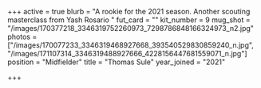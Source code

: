+++
active = true
blurb = "A rookie for the 2021 season. Another scouting masterclass from Yash Rosario "
fut_card = ""
kit_number = 9
mug_shot = "/images/170377218_3346319752260973_7298786848166324973_n2.jpg"
photos = ["/images/170077233_3346319468927668_393540529830859240_n.jpg", "/images/171107314_3346319488927666_4228156447681559071_n.jpg"]
position = "Midfielder"
title = "Thomas Sule"
year_joined = "2021"

+++
